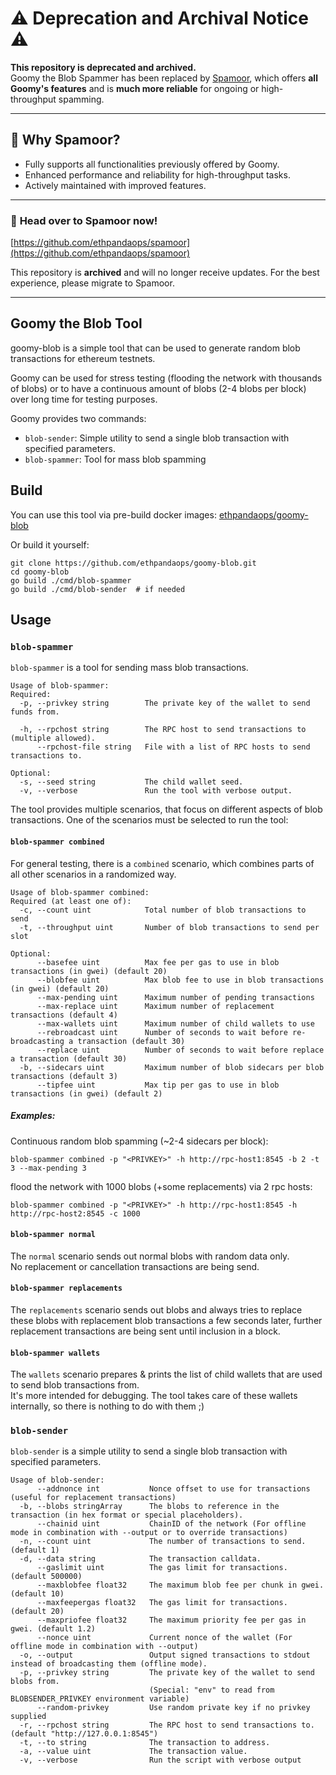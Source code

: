# ⚠️ Deprecation and Archival Notice ⚠️

**This repository is deprecated and archived.**  
Goomy the Blob Spammer has been replaced by [Spamoor](https://github.com/ethpandaops/spamoor), which offers **all Goomy's features** and is **much more reliable** for ongoing or high-throughput spamming.

---

## 📌 Why Spamoor?
- Fully supports all functionalities previously offered by Goomy.
- Enhanced performance and reliability for high-throughput tasks.
- Actively maintained with improved features.

---

### 🔗 **Head over to Spamoor now!**
[https://github.com/ethpandaops/spamoor](https://github.com/ethpandaops/spamoor)

This repository is **archived** and will no longer receive updates. For the best experience, please migrate to Spamoor.  

---


## Goomy the Blob Tool

goomy-blob is a simple tool that can be used to generate random blob transactions for ethereum testnets.

Goomy can be used for stress testing (flooding the network with thousands of blobs) or to have a continuous amount of blobs (2-4 blobs per block) over long time for testing purposes.

Goomy provides two commands:
* `blob-sender`: Simple utility to send a single blob transaction with specified parameters.
* `blob-spammer`: Tool for mass blob spamming

## Build

You can use this tool via pre-build docker images: [ethpandaops/goomy-blob](https://hub.docker.com/r/ethpandaops/goomy-blob)

Or build it yourself:

```
git clone https://github.com/ethpandaops/goomy-blob.git
cd goomy-blob
go build ./cmd/blob-spammer
go build ./cmd/blob-sender  # if needed
```



## Usage

### `blob-spammer`
`blob-spammer` is a tool for sending mass blob transactions.

```
Usage of blob-spammer:
Required:
  -p, --privkey string        The private key of the wallet to send funds from.
  
  -h, --rpchost string        The RPC host to send transactions to (multiple allowed).
      --rpchost-file string   File with a list of RPC hosts to send transactions to.
      
Optional:
  -s, --seed string           The child wallet seed.
  -v, --verbose               Run the tool with verbose output.
```

The tool provides multiple scenarios, that focus on different aspects of blob transactions. One of the scenarios must be selected to run the tool:

#### `blob-spammer combined`

For general testing, there is a `combined` scenario, which combines parts of all other scenarios in a randomized way.

```
Usage of blob-spammer combined:
Required (at least one of):
  -c, --count uint            Total number of blob transactions to send
  -t, --throughput uint       Number of blob transactions to send per slot
  
Optional:
      --basefee uint          Max fee per gas to use in blob transactions (in gwei) (default 20)
      --blobfee uint          Max blob fee to use in blob transactions (in gwei) (default 20)
      --max-pending uint      Maximum number of pending transactions
      --max-replace uint      Maximum number of replacement transactions (default 4)
      --max-wallets uint      Maximum number of child wallets to use
      --rebroadcast uint      Number of seconds to wait before re-broadcasting a transaction (default 30)
      --replace uint          Number of seconds to wait before replace a transaction (default 30)
  -b, --sidecars uint         Maximum number of blob sidecars per blob transactions (default 3)
      --tipfee uint           Max tip per gas to use in blob transactions (in gwei) (default 2)
```

##### Examples:

Continuous random blob spamming (~2-4 sidecars per block):
```
blob-spammer combined -p "<PRIVKEY>" -h http://rpc-host1:8545 -b 2 -t 3 --max-pending 3
```

flood the network with 1000 blobs (+some replacements) via 2 rpc hosts:
```
blob-spammer combined -p "<PRIVKEY>" -h http://rpc-host1:8545 -h http://rpc-host2:8545 -c 1000
```

#### `blob-spammer normal`

The `normal` scenario sends out normal blobs with random data only.\
No replacement or cancellation transactions are being send.

#### `blob-spammer replacements`

The `replacements` scenario sends out blobs and always tries to replace these blobs with replacement blob transactions a few seconds later, further replacement transactions are being sent until inclusion in a block.


#### `blob-spammer wallets`

The `wallets` scenario prepares & prints the list of child wallets that are used to send blob transactions from.\
It's more intended for debugging. The tool takes care of these wallets internally, so there is nothing to do with them ;)

### `blob-sender`

`blob-sender` is a simple utility to send a single blob transaction with specified parameters.

```
Usage of blob-sender:
      --addnonce int           Nonce offset to use for transactions (useful for replacement transactions)
  -b, --blobs stringArray      The blobs to reference in the transaction (in hex format or special placeholders).
      --chainid uint           ChainID of the network (For offline mode in combination with --output or to override transactions)
  -n, --count uint             The number of transactions to send. (default 1)
  -d, --data string            The transaction calldata.
      --gaslimit uint          The gas limit for transactions. (default 500000)
      --maxblobfee float32     The maximum blob fee per chunk in gwei. (default 10)
      --maxfeepergas float32   The gas limit for transactions. (default 20)
      --maxpriofee float32     The maximum priority fee per gas in gwei. (default 1.2)
      --nonce uint             Current nonce of the wallet (For offline mode in combination with --output)
  -o, --output                 Output signed transactions to stdout instead of broadcasting them (offline mode).
  -p, --privkey string         The private key of the wallet to send blobs from.
                               (Special: "env" to read from BLOBSENDER_PRIVKEY environment variable)
      --random-privkey         Use random private key if no privkey supplied
  -r, --rpchost string         The RPC host to send transactions to. (default "http://127.0.0.1:8545")
  -t, --to string              The transaction to address.
  -a, --value uint             The transaction value.
  -v, --verbose                Run the script with verbose output
```
